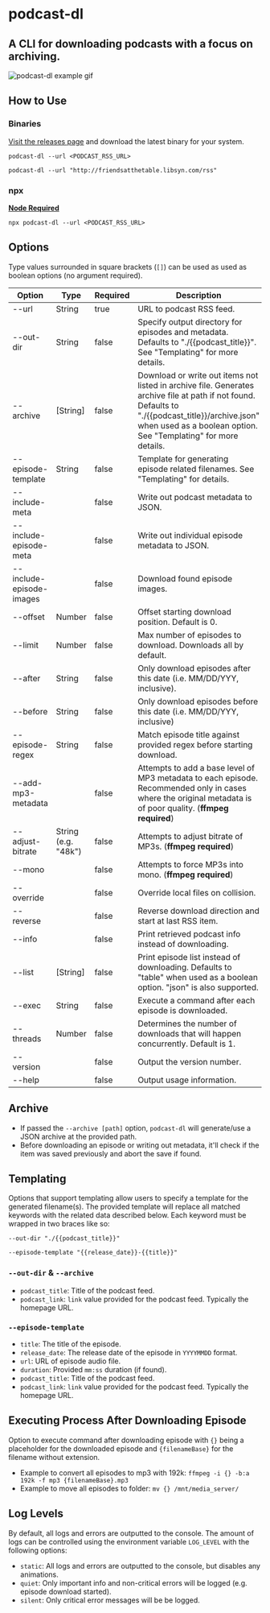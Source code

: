 # podcast-dl

## A CLI for downloading podcasts with a focus on archiving.

![podcast-dl example gif](./docs/podcast-dl-example.gif)

## How to Use

### Binaries

[Visit the releases page](https://github.com/lightpohl/podcast-dl/releases) and download the latest binary for your system.

`podcast-dl --url <PODCAST_RSS_URL>`

`podcast-dl --url "http://friendsatthetable.libsyn.com/rss"`

### npx

**[Node Required](https://nodejs.org/en/)**

`npx podcast-dl --url <PODCAST_RSS_URL>`

## Options

Type values surrounded in square brackets (`[]`) can be used as used as boolean options (no argument required).

| Option                   | Type                | Required | Description                                                                                                                                                                                                           |
| ------------------------ | ------------------- | -------- | --------------------------------------------------------------------------------------------------------------------------------------------------------------------------------------------------------------------- |
| --url                    | String              | true     | URL to podcast RSS feed.                                                                                                                                                                                              |
| --out-dir                | String              | false    | Specify output directory for episodes and metadata. Defaults to "./{{podcast_title}}". See "Templating" for more details.                                                                                             |
| --archive                | [String]            | false    | Download or write out items not listed in archive file. Generates archive file at path if not found. Defaults to "./{{podcast_title}}/archive.json" when used as a boolean option. See "Templating" for more details. |
| --episode-template       | String              | false    | Template for generating episode related filenames. See "Templating" for details.                                                                                                                                      |
| --include-meta           |                     | false    | Write out podcast metadata to JSON.                                                                                                                                                                                   |
| --include-episode-meta   |                     | false    | Write out individual episode metadata to JSON.                                                                                                                                                                        |
| --include-episode-images |                     | false    | Download found episode images.                                                                                                                                                                                        |
| --offset                 | Number              | false    | Offset starting download position. Default is 0.                                                                                                                                                                      |
| --limit                  | Number              | false    | Max number of episodes to download. Downloads all by default.                                                                                                                                                         |
| --after                  | String              | false    | Only download episodes after this date (i.e. MM/DD/YYY, inclusive).                                                                                                                                                   |
| --before                 | String              | false    | Only download episodes before this date (i.e. MM/DD/YYY, inclusive)                                                                                                                                                   |
| --episode-regex          | String              | false    | Match episode title against provided regex before starting download.                                                                                                                                                  |
| --add-mp3-metadata       |                     | false    | Attempts to add a base level of MP3 metadata to each episode. Recommended only in cases where the original metadata is of poor quality. (**ffmpeg required**)                                                         |
| --adjust-bitrate         | String (e.g. "48k") | false    | Attempts to adjust bitrate of MP3s. (**ffmpeg required**)                                                                                                                                                             |
| --mono                   |                     | false    | Attempts to force MP3s into mono. (**ffmpeg required**)                                                                                                                                                               |
| --override               |                     | false    | Override local files on collision.                                                                                                                                                                                    |
| --reverse                |                     | false    | Reverse download direction and start at last RSS item.                                                                                                                                                                |
| --info                   |                     | false    | Print retrieved podcast info instead of downloading.                                                                                                                                                                  |
| --list                   | [String]            | false    | Print episode list instead of downloading. Defaults to "table" when used as a boolean option. "json" is also supported.                                                                                               |
| --exec                   | String              | false    | Execute a command after each episode is downloaded.                                                                                                                                                                   |
| --threads                | Number              | false    | Determines the number of downloads that will happen concurrently. Default is 1.                                                                                                                                       |
| --version                |                     | false    | Output the version number.                                                                                                                                                                                            |
| --help                   |                     | false    | Output usage information.                                                                                                                                                                                             |

## Archive

- If passed the `--archive [path]` option, `podcast-dl` will generate/use a JSON archive at the provided path.
- Before downloading an episode or writing out metadata, it'll check if the item was saved previously and abort the save if found.

## Templating

Options that support templating allow users to specify a template for the generated filename(s). The provided template will replace all matched keywords with the related data described below. Each keyword must be wrapped in two braces like so:

`--out-dir "./{{podcast_title}}"`

`--episode-template "{{release_date}}-{{title}}"`

### `--out-dir` & `--archive`

- `podcast_title`: Title of the podcast feed.
- `podcast_link`: `link` value provided for the podcast feed. Typically the homepage URL.

### `--episode-template`

- `title`: The title of the episode.
- `release_date`: The release date of the episode in `YYYYMMDD` format.
- `url`: URL of episode audio file.
- `duration`: Provided `mm:ss` duration (if found).
- `podcast_title`: Title of the podcast feed.
- `podcast_link`: `link` value provided for the podcast feed. Typically the homepage URL.

## Executing Process After Downloading Episode

Option to execute command after downloading episode with `{}` being a placeholder for the downloaded episode and `{filenameBase}` for the filename without extension.

- Example to convert all episodes to mp3 with 192k: `ffmpeg -i {} -b:a 192k -f mp3 {filenameBase}.mp3`
- Example to move all episodes to folder: `mv {} /mnt/media_server/`

## Log Levels

By default, all logs and errors are outputted to the console. The amount of logs can be controlled using the environment variable `LOG_LEVEL` with the following options:

- `static`: All logs and errors are outputted to the console, but disables any animations.
- `quiet`: Only important info and non-critical errors will be logged (e.g. episode download started).
- `silent`: Only critical error messages will be be logged.
